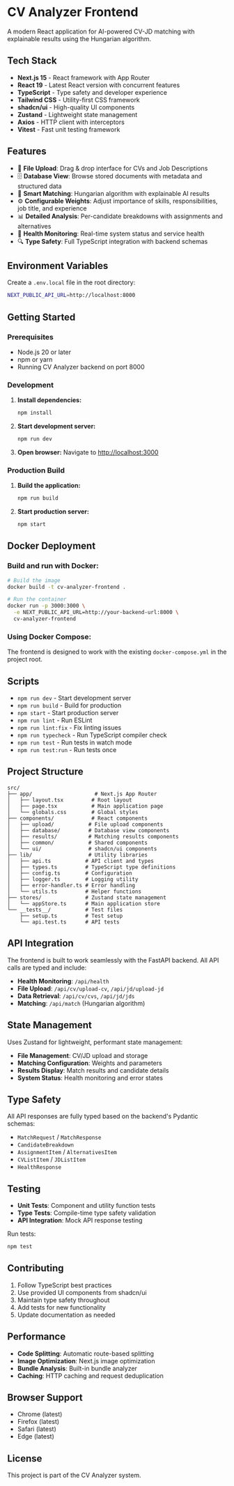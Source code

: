 # CV Analyzer Frontend

A modern React application for AI-powered CV-JD matching with explainable results using the Hungarian algorithm.

## Tech Stack

- **Next.js 15** - React framework with App Router
- **React 19** - Latest React version with concurrent features
- **TypeScript** - Type safety and developer experience
- **Tailwind CSS** - Utility-first CSS framework
- **shadcn/ui** - High-quality UI components
- **Zustand** - Lightweight state management
- **Axios** - HTTP client with interceptors
- **Vitest** - Fast unit testing framework

## Features

- 🚀 **File Upload**: Drag & drop interface for CVs and Job Descriptions
- 🗄️ **Database View**: Browse stored documents with metadata and structured data
- 🎯 **Smart Matching**: Hungarian algorithm with explainable AI results
- ⚙️ **Configurable Weights**: Adjust importance of skills, responsibilities, job title, and experience
- 📊 **Detailed Analysis**: Per-candidate breakdowns with assignments and alternatives
- 🏥 **Health Monitoring**: Real-time system status and service health
- 🔍 **Type Safety**: Full TypeScript integration with backend schemas

## Environment Variables

Create a `.env.local` file in the root directory:

```bash
NEXT_PUBLIC_API_URL=http://localhost:8000
```

## Getting Started

### Prerequisites

- Node.js 20 or later
- npm or yarn
- Running CV Analyzer backend on port 8000

### Development

1. **Install dependencies:**
   ```bash
   npm install
   ```

2. **Start development server:**
   ```bash
   npm run dev
   ```

3. **Open browser:**
   Navigate to [http://localhost:3000](http://localhost:3000)

### Production Build

1. **Build the application:**
   ```bash
   npm run build
   ```

2. **Start production server:**
   ```bash
   npm start
   ```

## Docker Deployment

### Build and run with Docker:

```bash
# Build the image
docker build -t cv-analyzer-frontend .

# Run the container
docker run -p 3000:3000 \
  -e NEXT_PUBLIC_API_URL=http://your-backend-url:8000 \
  cv-analyzer-frontend
```

### Using Docker Compose:

The frontend is designed to work with the existing `docker-compose.yml` in the project root.

## Scripts

- `npm run dev` - Start development server
- `npm run build` - Build for production
- `npm start` - Start production server
- `npm run lint` - Run ESLint
- `npm run lint:fix` - Fix linting issues
- `npm run typecheck` - Run TypeScript compiler check
- `npm run test` - Run tests in watch mode
- `npm run test:run` - Run tests once

## Project Structure

```
src/
├── app/                    # Next.js App Router
│   ├── layout.tsx         # Root layout
│   ├── page.tsx           # Main application page
│   └── globals.css        # Global styles
├── components/            # React components
│   ├── upload/           # File upload components
│   ├── database/         # Database view components
│   ├── results/          # Matching results components
│   ├── common/           # Shared components
│   └── ui/               # shadcn/ui components
├── lib/                  # Utility libraries
│   ├── api.ts           # API client and types
│   ├── types.ts         # TypeScript type definitions
│   ├── config.ts        # Configuration
│   ├── logger.ts        # Logging utility
│   ├── error-handler.ts # Error handling
│   └── utils.ts         # Helper functions
├── stores/              # Zustand state management
│   └── appStore.ts      # Main application store
└── __tests__/           # Test files
    ├── setup.ts         # Test setup
    └── api.test.ts      # API tests
```

## API Integration

The frontend is built to work seamlessly with the FastAPI backend. All API calls are typed and include:

- **Health Monitoring**: `/api/health`
- **File Upload**: `/api/cv/upload-cv`, `/api/jd/upload-jd`
- **Data Retrieval**: `/api/cv/cvs`, `/api/jd/jds`
- **Matching**: `/api/match` (Hungarian algorithm)

## State Management

Uses Zustand for lightweight, performant state management:

- **File Management**: CV/JD upload and storage
- **Matching Configuration**: Weights and parameters
- **Results Display**: Match results and candidate details
- **System Status**: Health monitoring and error states

## Type Safety

All API responses are fully typed based on the backend's Pydantic schemas:

- `MatchRequest` / `MatchResponse`
- `CandidateBreakdown`
- `AssignmentItem` / `AlternativesItem`
- `CVListItem` / `JDListItem`
- `HealthResponse`

## Testing

- **Unit Tests**: Component and utility function tests
- **Type Tests**: Compile-time type safety validation
- **API Integration**: Mock API response testing

Run tests:
```bash
npm test
```

## Contributing

1. Follow TypeScript best practices
2. Use provided UI components from shadcn/ui
3. Maintain type safety throughout
4. Add tests for new functionality
5. Update documentation as needed

## Performance

- **Code Splitting**: Automatic route-based splitting
- **Image Optimization**: Next.js image optimization
- **Bundle Analysis**: Built-in bundle analyzer
- **Caching**: HTTP caching and request deduplication

## Browser Support

- Chrome (latest)
- Firefox (latest)
- Safari (latest)
- Edge (latest)

## License

This project is part of the CV Analyzer system.